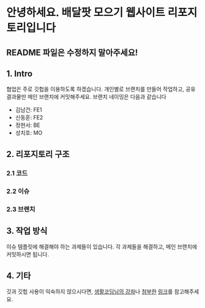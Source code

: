 # 안녕하세요. 배달팟 모으기 웹사이트 리포지토리입니다

## README 파일은 수정하지 말아주세요!

## 1. Intro
협업은 주로 깃헙을 이용하도록 하겠습니다. 개인별로 브랜치를 만들어 작업하고, 공유 결과물만 메인 브랜치에 커밋해주세요.
브랜치 네이밍은 다음과 같습니다
- 김남건: FE1
- 신동훈: FE2
- 정현서: BE
- 성치호: MO

## 2. 리포지토리 구조
 ### 2.1 코드
 ### 2.2 이슈
 ### 2.3 브랜치

## 3. 작업 방식
이슈 템플릿에 해결해야 하는 과제들이 있습니다. 각 과제들을 해결하고, 메인 브랜치에 커밋하시면 됩니다.


## 4. 기타
깃과 깃헙 사용이 익숙하지 않으시다면, [생활코딩님의 강좌](https://opentutorials.org/course/2708)나 [첨부한](https://victorydntmd.tistory.com/91) [링크](https://lcw126.tistory.com/206)를 참고해주세요.
